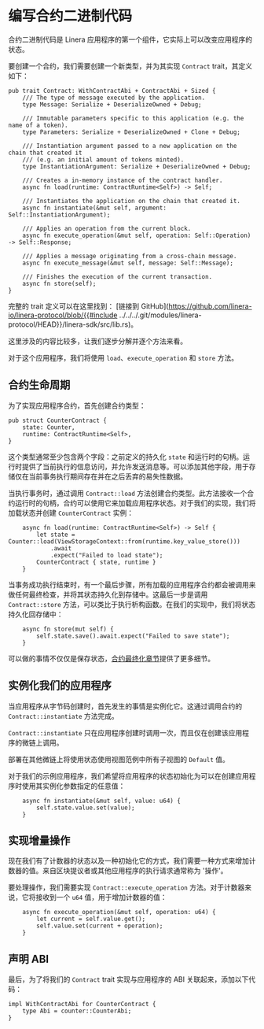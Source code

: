 # 编写合约二进制代码

合约二进制代码是 Linera 应用程序的第一个组件，它实际上可以改变应用程序的状态。

要创建一个合约，我们需要创建一个新类型，并为其实现 `Contract` trait，其定义如下：

```rust,ignore
pub trait Contract: WithContractAbi + ContractAbi + Sized {
    /// The type of message executed by the application.
    type Message: Serialize + DeserializeOwned + Debug;

    /// Immutable parameters specific to this application (e.g. the name of a token).
    type Parameters: Serialize + DeserializeOwned + Clone + Debug;

    /// Instantiation argument passed to a new application on the chain that created it
    /// (e.g. an initial amount of tokens minted).
    type InstantiationArgument: Serialize + DeserializeOwned + Debug;

    /// Creates a in-memory instance of the contract handler.
    async fn load(runtime: ContractRuntime<Self>) -> Self;

    /// Instantiates the application on the chain that created it.
    async fn instantiate(&mut self, argument: Self::InstantiationArgument);

    /// Applies an operation from the current block.
    async fn execute_operation(&mut self, operation: Self::Operation) -> Self::Response;

    /// Applies a message originating from a cross-chain message.
    async fn execute_message(&mut self, message: Self::Message);

    /// Finishes the execution of the current transaction.
    async fn store(self);
}
```

完整的 trait 定义可以在这里找到： [链接到 GitHub](https://github.com/linera-io/linera-protocol/blob/{{#include ../../../.git/modules/linera-protocol/HEAD}}/linera-sdk/src/lib.rs)。

这里涉及的内容比较多，让我们逐步分解并逐个方法来看。

对于这个应用程序，我们将使用 `load`、`execute_operation` 和 `store` 方法。

## 合约生命周期

为了实现应用程序合约，首先创建合约类型：

```rust,ignore
pub struct CounterContract {
    state: Counter,
    runtime: ContractRuntime<Self>,
}
```

这个类型通常至少包含两个字段：之前定义的持久化 `state` 和运行时的句柄。运行时提供了当前执行的信息访问，并允许发送消息等。可以添加其他字段，用于存储仅在当前事务执行期间存在并在之后丢弃的易失性数据。

当执行事务时，通过调用 `Contract::load` 方法创建合约类型。此方法接收一个合约运行时的句柄，合约可以使用它来加载应用程序状态。对于我们的实现，我们将加载状态并创建 `CounterContract` 实例：

```rust,ignore
    async fn load(runtime: ContractRuntime<Self>) -> Self {
        let state = Counter::load(ViewStorageContext::from(runtime.key_value_store()))
            .await
            .expect("Failed to load state");
        CounterContract { state, runtime }
    }
```

当事务成功执行结束时，有一个最后步骤，所有加载的应用程序合约都会被调用来做任何最终检查，并将其状态持久化到存储中。这最后一步是调用 `Contract::store` 方法，可以类比于执行析构函数。在我们的实现中，我们将状态持久化回存储中：

```rust,ignore
    async fn store(mut self) {
        self.state.save().await.expect("Failed to save state");
    }
```

可以做的事情不仅仅是保存状态，[合约最终化章节](../advanced_topics/contract_finalize.md)提供了更多细节。

## 实例化我们的应用程序

当应用程序从字节码创建时，首先发生的事情是实例化它。这通过调用合约的 `Contract::instantiate` 方法完成。

`Contract::instantiate` 只在应用程序创建时调用一次，而且仅在创建该应用程序的微链上调用。

部署在其他微链上将使用状态使用视图范例中所有子视图的 `Default` 值。

对于我们的示例应用程序，我们希望将应用程序的状态初始化为可以在创建应用程序时使用其实例化参数指定的任意值：

```rust,ignore
    async fn instantiate(&mut self, value: u64) {
        self.state.value.set(value);
    }
```

## 实现增量操作

现在我们有了计数器的状态以及一种初始化它的方式，我们需要一种方式来增加计数器的值。来自区块提议者或其他应用程序的执行请求通常称为 '操作'。

要处理操作，我们需要实现 `Contract::execute_operation` 方法。对于计数器来说，它将接收到一个 `u64` 值，用于增加计数器的值：

```rust,ignore
    async fn execute_operation(&mut self, operation: u64) {
        let current = self.value.get();
        self.value.set(current + operation);
    }
```

## 声明 ABI

最后，为了将我们的 `Contract` trait 实现与应用程序的 ABI 关联起来，添加以下代码：

```rust,ignore
impl WithContractAbi for CounterContract {
    type Abi = counter::CounterAbi;
}
```
